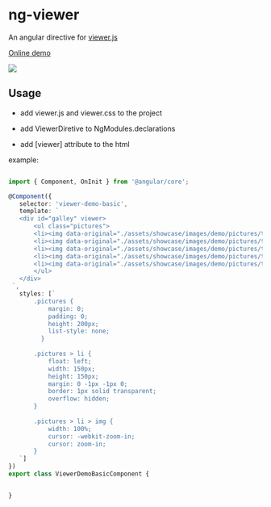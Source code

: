 # ng-viewer
An angular directive for [viewer.js](https://github.com/fengyuanchen/viewerjs)

[Online demo](https://1ziton.github.io/primeng-ext/#/viewer)

![](https://user-images.githubusercontent.com/8676711/97245953-205a7880-1837-11eb-96b5-6fb6becf2c6e.png)

## Usage

 - add viewer.js and viewer.css to the project

 - add ViewerDiretive to NgModules.declarations

 - add [viewer] attribute to the html


 example:

 ```ts

import { Component, OnInit } from '@angular/core';

@Component({
    selector: 'viewer-demo-basic',
    template: `
    <div id="galley" viewer>
        <ul class="pictures">
        <li><img data-original="./assets/showcase/images/demo/pictures/tibet-1.jpg" src="./assets/showcase/images/demo/pictures/thumbnails/tibet-1.jpg" alt="Cuo Na Lake"></li>
        <li><img data-original="./assets/showcase/images/demo/pictures/tibet-2.jpg" src="./assets/showcase/images/demo/pictures/thumbnails/tibet-2.jpg" alt="Tibetan Plateau"></li>
        <li><img data-original="./assets/showcase/images/demo/pictures/tibet-3.jpg" src="./assets/showcase/images/demo/pictures/thumbnails/tibet-3.jpg" alt="Jokhang Temple"></li>
        <li><img data-original="./assets/showcase/images/demo/pictures/tibet-4.jpg" src="./assets/showcase/images/demo/pictures/thumbnails/tibet-4.jpg" alt="Potala Palace 1"></li>
        <li><img data-original="./assets/showcase/images/demo/pictures/tibet-5.jpg" src="./assets/showcase/images/demo/pictures/thumbnails/tibet-5.jpg" alt="Potala Palace 2"></li>
        </ul>
    </div>
  `,
    styles: [`
        .pictures {
            margin: 0;
            padding: 0;
            height: 200px;
            list-style: none;
          }
        
        .pictures > li {
            float: left;
            width: 150px;
            height: 150px;
            margin: 0 -1px -1px 0;
            border: 1px solid transparent;
            overflow: hidden;
        }
        
        .pictures > li > img {
            width: 100%;
            cursor: -webkit-zoom-in;
            cursor: zoom-in;
        }
    `]
})
export class ViewerDemoBasicComponent {


}

```
